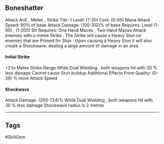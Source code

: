 ## Boneshatter
Attack
AoE , Melee , Strike
Tier: 1
Level: (1-20)
Cost: (9-65) Mana
Attack Speed: 60% of base
Attack Damage: (100-312)% of base
Requires: Level (1-90) , (1-205) Str
Requires: One Hand Maces , Two Hand Maces
Attack enemies with a melee Strike . The Strike will cause a Heavy Stun on enemies that are Primed for Stun . Upon causing a Heavy Stun it will also create a Shockwave, dealing a large amount of damage in an area.
#### Initial Strike
+2 to Melee Strike Range
While Dual Wielding , both weapons hit with 30 % less damage
Cannot cause Stun buildup
Additional Effects From Quality:
(0-20) % more Attack Speed
#### Shockwave
Attack Damage: (200-724)%
While Dual Wielding , both weapons hit with 30 % less damage
Shockwave radius is 2 metres

---
## Tags
#SkillGem
